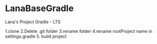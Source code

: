 # LanaBaseGradle
Lana's Project Gradle - LTS

1.clone
2.Delete .git folder
3.rename folder
4.rename rootProject name in settings.gradle
5. build project
